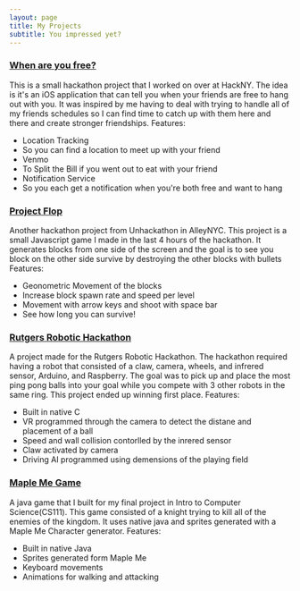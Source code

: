 ```yaml
---
layout: page
title: My Projects
subtitle: You impressed yet?
---
```


### [When are you free?](https://github.com/SimpleSnippet/WhenRUFree-iOS.git)
This is a small hackathon project that I worked on over at HackNY.  The idea is it's an iOS application that can tell you when your friends are free to hang out with you.  It was inspired by me having to deal with trying to handle all of my friends schedules so I can find time to catch up with them here and there and create stronger friendships.
Features:

- Location Tracking 
- So you can find a location to meet up with your friend
- Venmo
- To Split the Bill if you went out to eat with your friend
- Notification Service
- So you each get a notification when you're both free and want to hang




### [Project Flop](https://github.com/SimpleSnippet/ProjectFlop.git)
Another hackathon project from Unhackathon in AlleyNYC.  This project is a small Javascript game I made in the last 4 hours of the hackathon.  It generates blocks from one side of the screen and the goal is to see you block on the other side survive by destroying the other blocks with bullets
Features:

- Geonometric Movement of the blocks
- Increase block spawn rate and speed per level
- Movement with arrow keys and shoot with space bar 
- See how long you can survive!



### [Rutgers Robotic Hackathon](https://github.com/SimpleSnippet/RoboticsHackathon.git)
A project made for the Rutgers Robotic Hackathon.  The hackathon required having a robot that consisted of a claw, camera, wheels, and infrered sensor, Arduino, and Raspberry.  The goal was to pick up and place the most ping pong balls into your goal while you compete with 3 other robots in the same ring.  This project ended up winning first place.
Features:

- Built in native C
- VR programmed through the camera to detect the distane and placement of a ball
- Speed and wall collision contorlled by the inrered sensor
- Claw activated by camera
- Driving AI programmed using demensions of the playing field



### [Maple Me Game](https://github.com/SimpleSnippet/MapleMeGame.git)
A java game that I built for my final project in Intro to Computer Science(CS111).  This game consisted of a knight trying to kill all of the enemies of the kingdom.  It uses native java and sprites generated with a Maple Me Character generator.
Features:

- Built in native Java
- Sprites generated form Maple Me
- Keyboard movements
- Animations for walking and attacking
